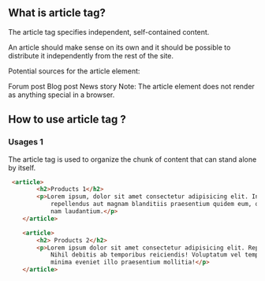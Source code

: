## What is article tag? ##
The article
tag specifies independent, self-contained content.

An article should make sense on its own and it should be possible to distribute it independently from the rest of the site.

Potential sources for the 
article element:

Forum post
Blog post
News story
Note: The article element does not render as anything special in a browser. 

## How to use article tag ? ##
### Usages 1 ##
The article tag is used to organize the chunk of content that can stand alone by itself.
```html
 <article>
        <h2>Products 1</h2>
        <p>Lorem ipsum, dolor sit amet consectetur adipisicing elit. Inventore quod temporibus ab, consequatur
            repellendus aut magnam blanditiis praesentium quidem eum, quia quos totam debitis neque placeat sit repellat
            nam laudantium.</p>
    </article>

    <article>
        <h2> Products 2</h2>
        <p>Lorem ipsum dolor sit amet consectetur adipisicing elit. Reprehenderit repellendus tempore soluta rerum!
            Nihil debitis ab temporibus reiciendis! Voluptatum vel temporibus necessitatibus assumenda facere quisquam
            minima eveniet illo praesentium mollitia!</p>
    </article>
```